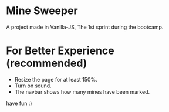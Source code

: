 # Mine Sweeper

A project made in Vanilla-JS,
The 1st sprint during the bootcamp.

# For Better Experience (recommended)
* Resize the page for at least 150%.
* Turn on sound.
* The navbar shows how many mines have been marked.

have fun :)
